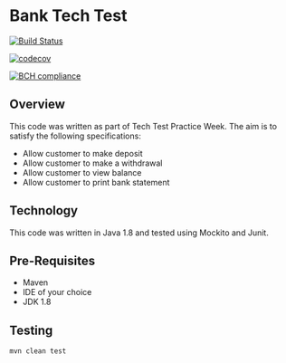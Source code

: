 # Bank Tech Test

[![Build Status](https://travis-ci.org/charmalt/bank_tech_test.svg?branch=master)](https://travis-ci.org/charmalt/bank_tech_test)

[![codecov](https://codecov.io/gh/charmalt/bank_tech_test/branch/master/graph/badge.svg)](https://codecov.io/gh/charmalt/bank_tech_test)

[![BCH compliance](https://bettercodehub.com/edge/badge/charmalt/bank_tech_test?branch=master)](https://bettercodehub.com/)

## Overview 

This code was written as part of Tech Test Practice Week. The aim is to satisfy the following specifications:

- Allow customer to make deposit
- Allow customer to make a withdrawal
- Allow customer to view balance
- Allow customer to print bank statement 

## Technology 

This code was written in Java 1.8 and tested using Mockito and Junit. 

## Pre-Requisites 

- Maven 
- IDE of your choice 
- JDK 1.8 

## Testing 

```
mvn clean test
```









